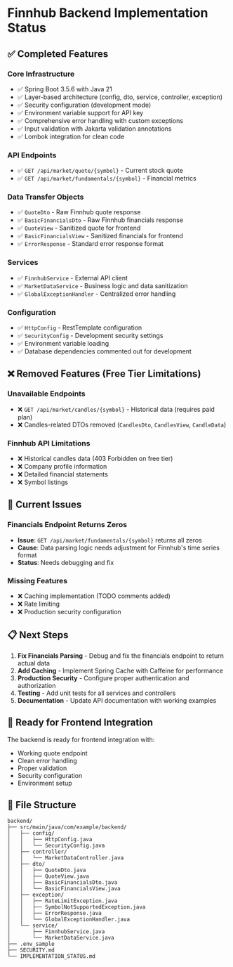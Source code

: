 # Finnhub Backend Implementation Status

## ✅ Completed Features

### Core Infrastructure

- ✅ Spring Boot 3.5.6 with Java 21
- ✅ Layer-based architecture (config, dto, service, controller, exception)
- ✅ Security configuration (development mode)
- ✅ Environment variable support for API key
- ✅ Comprehensive error handling with custom exceptions
- ✅ Input validation with Jakarta validation annotations
- ✅ Lombok integration for clean code

### API Endpoints

- ✅ `GET /api/market/quote/{symbol}` - Current stock quote
- ✅ `GET /api/market/fundamentals/{symbol}` - Financial metrics

### Data Transfer Objects

- ✅ `QuoteDto` - Raw Finnhub quote response
- ✅ `BasicFinancialsDto` - Raw Finnhub financials response
- ✅ `QuoteView` - Sanitized quote for frontend
- ✅ `BasicFinancialsView` - Sanitized financials for frontend
- ✅ `ErrorResponse` - Standard error response format

### Services

- ✅ `FinnhubService` - External API client
- ✅ `MarketDataService` - Business logic and data sanitization
- ✅ `GlobalExceptionHandler` - Centralized error handling

### Configuration

- ✅ `HttpConfig` - RestTemplate configuration
- ✅ `SecurityConfig` - Development security settings
- ✅ Environment variable loading
- ✅ Database dependencies commented out for development

## ❌ Removed Features (Free Tier Limitations)

### Unavailable Endpoints

- ❌ `GET /api/market/candles/{symbol}` - Historical data (requires paid plan)
- ❌ Candles-related DTOs removed (`CandlesDto`, `CandlesView`, `CandleData`)

### Finnhub API Limitations

- ❌ Historical candles data (403 Forbidden on free tier)
- ❌ Company profile information
- ❌ Detailed financial statements
- ❌ Symbol listings

## 🔧 Current Issues

### Financials Endpoint Returns Zeros

- **Issue**: `GET /api/market/fundamentals/{symbol}` returns all zeros
- **Cause**: Data parsing logic needs adjustment for Finnhub's time series format
- **Status**: Needs debugging and fix

### Missing Features

- ❌ Caching implementation (TODO comments added)
- ❌ Rate limiting
- ❌ Production security configuration

## 📋 Next Steps

1. **Fix Financials Parsing** - Debug and fix the financials endpoint to return actual data
2. **Add Caching** - Implement Spring Cache with Caffeine for performance
3. **Production Security** - Configure proper authentication and authorization
4. **Testing** - Add unit tests for all services and controllers
5. **Documentation** - Update API documentation with working examples

## 🚀 Ready for Frontend Integration

The backend is ready for frontend integration with:

- Working quote endpoint
- Clean error handling
- Proper validation
- Security configuration
- Environment setup

## 📁 File Structure

```
backend/
├── src/main/java/com/example/backend/
│   ├── config/
│   │   ├── HttpConfig.java
│   │   └── SecurityConfig.java
│   ├── controller/
│   │   └── MarketDataController.java
│   ├── dto/
│   │   ├── QuoteDto.java
│   │   ├── QuoteView.java
│   │   ├── BasicFinancialsDto.java
│   │   └── BasicFinancialsView.java
│   ├── exception/
│   │   ├── RateLimitException.java
│   │   ├── SymbolNotSupportedException.java
│   │   ├── ErrorResponse.java
│   │   └── GlobalExceptionHandler.java
│   └── service/
│       ├── FinnhubService.java
│       └── MarketDataService.java
├── .env_sample
├── SECURITY.md
└── IMPLEMENTATION_STATUS.md
```
